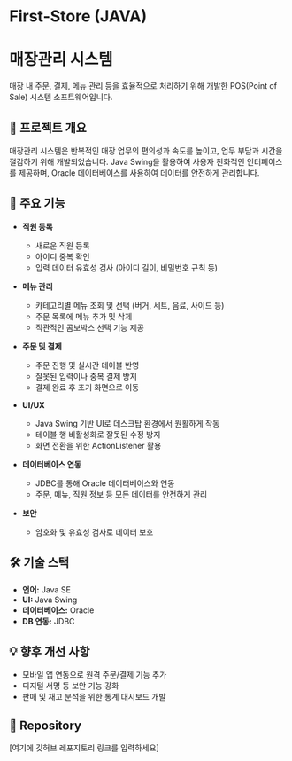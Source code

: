 # First-Store (JAVA)
# 매장관리 시스템

매장 내 주문, 결제, 메뉴 관리 등을 효율적으로 처리하기 위해 개발한 POS(Point of Sale) 시스템 소프트웨어입니다.

## 📌 프로젝트 개요

매장관리 시스템은 반복적인 매장 업무의 편의성과 속도를 높이고, 업무 부담과 시간을 절감하기 위해 개발되었습니다. Java Swing을 활용하여 사용자 친화적인 인터페이스를 제공하며, Oracle 데이터베이스를 사용하여 데이터를 안전하게 관리합니다.

## 🚀 주요 기능

- **직원 등록**
  - 새로운 직원 등록
  - 아이디 중복 확인
  - 입력 데이터 유효성 검사 (아이디 길이, 비밀번호 규칙 등)

- **메뉴 관리**
  - 카테고리별 메뉴 조회 및 선택 (버거, 세트, 음료, 사이드 등)
  - 주문 목록에 메뉴 추가 및 삭제
  - 직관적인 콤보박스 선택 기능 제공

- **주문 및 결제**
  - 주문 진행 및 실시간 테이블 반영
  - 잘못된 입력이나 중복 결제 방지
  - 결제 완료 후 초기 화면으로 이동

- **UI/UX**
  - Java Swing 기반 UI로 데스크탑 환경에서 원활하게 작동
  - 테이블 행 비활성화로 잘못된 수정 방지
  - 화면 전환을 위한 ActionListener 활용

- **데이터베이스 연동**
  - JDBC를 통해 Oracle 데이터베이스와 연동
  - 주문, 메뉴, 직원 정보 등 모든 데이터를 안전하게 관리

- **보안**
  - 암호화 및 유효성 검사로 데이터 보호

## 🛠️ 기술 스택

- **언어:** Java SE
- **UI:** Java Swing
- **데이터베이스:** Oracle
- **DB 연동:** JDBC

## 💡 향후 개선 사항

- 모바일 앱 연동으로 원격 주문/결제 기능 추가
- 디지털 서명 등 보안 기능 강화
- 판매 및 재고 분석을 위한 통계 대시보드 개발

## 🔗 Repository

[여기에 깃허브 레포지토리 링크를 입력하세요]
